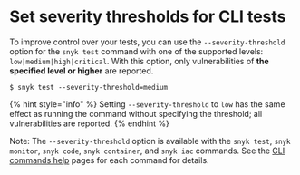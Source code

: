# Set severity thresholds for CLI tests

To improve control over your tests, you can use the `--severity-threshold` option for the `snyk test` command with one of the supported levels: `low|medium|high|critical`. With this option, only vulnerabilities of **the specified level or higher** are reported.

`$ snyk test --severity-threshold=medium`

{% hint style="info" %}
Setting `--severity-threshold` to `low` has the same effect as running the command without specifying the threshold; all vulnerabilities are reported.
{% endhint %}

Note: The `--severity-threshold` option is available with the `snyk test`, `snyk monitor`, `snyk code`, `snyk container`, and `snyk iac` commands. See the [CLI commands help](../commands/) pages for each command for details.
